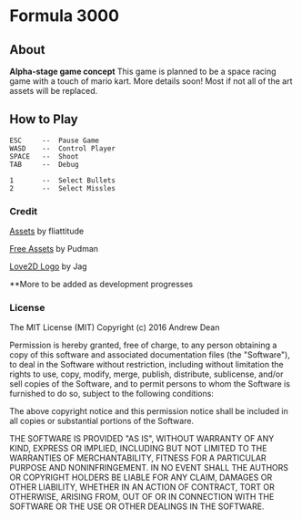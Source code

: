 # Formula 3000

## About
**Alpha-stage game concept**
This game is planned to be a space racing game with a touch of mario kart. More details soon!
Most if not all of the art assets will be replaced.

## How to Play
	ESC		-- 	Pause Game
	WASD	--  Control Player
	SPACE	--  Shoot	
	TAB 	--	Debug

	1		-- 	Select Bullets
	2 		--	Select Missles

### Credit
[Assets](http://github.com/fliattitude) by fliattitude

[Free Assets](http://opengameart.org/content/2d-space-shooter-assets) by Pudman

[Love2D Logo](http://www.akajag.com/wp-content/uploads/2015/09/) by Jag

**More to be added as development progresses

### License

The MIT License (MIT)
Copyright (c) 2016 Andrew Dean

Permission is hereby granted, free of charge, to any person obtaining
a copy of this software and associated documentation files (the
"Software"), to deal in the Software without restriction, including
without limitation the rights to use, copy, modify, merge, publish,
distribute, sublicense, and/or sell copies of the Software, and to
permit persons to whom the Software is furnished to do so, subject to
the following conditions:

The above copyright notice and this permission notice shall be
included in all copies or substantial portions of the Software.

THE SOFTWARE IS PROVIDED "AS IS", WITHOUT WARRANTY OF ANY KIND,
EXPRESS OR IMPLIED, INCLUDING BUT NOT LIMITED TO THE WARRANTIES OF
MERCHANTABILITY, FITNESS FOR A PARTICULAR PURPOSE AND
NONINFRINGEMENT. IN NO EVENT SHALL THE AUTHORS OR COPYRIGHT HOLDERS BE
LIABLE FOR ANY CLAIM, DAMAGES OR OTHER LIABILITY, WHETHER IN AN ACTION
OF CONTRACT, TORT OR OTHERWISE, ARISING FROM, OUT OF OR IN CONNECTION
WITH THE SOFTWARE OR THE USE OR OTHER DEALINGS IN THE SOFTWARE.
